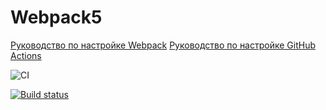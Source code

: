 # Webpack5

[Руководство по настройке Webpack](https://webpack.js.org/guides/)
[Руководство по настройке GitHub Actions](https://docs.github.com/en/actions/quickstart)

![CI](https://github.com/natalia-smyslova/env/actions/workflows/web.yml/badge.svg)

[![Build status](https://ci.appveyor.com/api/projects/status/p6clhvut225f3nsr?svg=true)](https://ci.appveyor.com/project/natalia-smyslova/dom)
